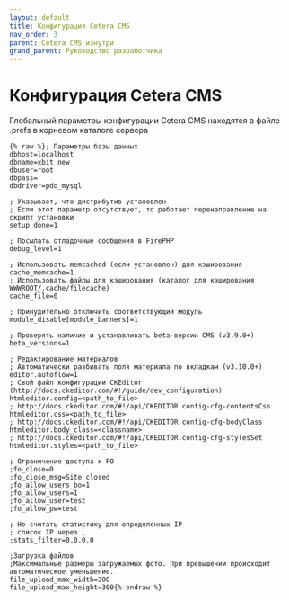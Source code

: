 ```yaml
---
layout: default
title: Конфигурация Cetera CMS
nav_order: 3
parent: Cetera CMS изнутри
grand_parent: Руководство разработчика
---
```


# Конфигурация Cetera CMS

Глобальный параметры конфигурации Cetera CMS находятся в файле .prefs в корневом каталоге сервера

	{% raw %}; Параметры базы данных
	dbhost=localhost
	dbname=xbit_new
	dbuser=root
	dbpass=
	dbdriver=pdo_mysql

	; Указывает, что дистрибутив установлен
	; Если этот параметр отсутствует, то работает перенаправление на скрипт установки
	setup_done=1

	; Посылать отладочные сообщения в FirePHP
	debug_level=1

	; Использовать memcached (если установлен) для кэширования
	cache_memcache=1
	; Использовать файлы для кэширования (каталог для кэширования WWWROOT/.cache/filecache)
	cache_file=0

	; Принудительно отключить соответствующий модуль
	module_disable[module_banners]=1

	; Проверять наличие и устанавливать beta-версии CMS (v3.9.0+)
	beta_versions=1

	; Редактирование материалов
	; Автоматически разбивать поля материала по вкладкам (v3.10.0+)
	editor.autoflow=1
	; Свой файл конфигурации CKEditor (http://docs.ckeditor.com/#!/guide/dev_configuration)
	htmleditor.config=<path_to_file>
	; http://docs.ckeditor.com/#!/api/CKEDITOR.config-cfg-contentsCss
	htmleditor.css=<path_to_file>
	; http://docs.ckeditor.com/#!/api/CKEDITOR.config-cfg-bodyClass
	htmleditor.body_class=<classname>
	; http://docs.ckeditor.com/#!/api/CKEDITOR.config-cfg-stylesSet
	htmleditor.styles=<path_to_file>

	; Ограничение доступа к FO
	;fo_close=0
	;fo_close_msg=Site closed
	;fo_allow_users_bo=1
	;fo_allow_users=1
	;fo_allow_user=test
	;fo_allow_pw=test

	; Не считать статистику для определенных IP
	; список IP через ,
	;stats_filter=0.0.0.0

	;Загрузка файлов
	;Максимальные размеры загружаемых фото. При превышении происходит автоматическое уменьшение.
	file_upload_max_width=300
	file_upload_max_height=300{% endraw %}